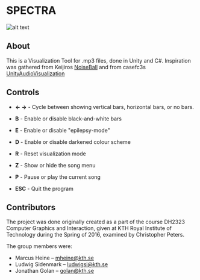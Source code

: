 # SPECTRA

![alt text](http://i.imgur.com/V2FPcuj.png "Spectra Screenshot - Horizontal bars with black-and-white mode on")

## About
This is a Visualization Tool for .mp3 files, done in Unity and C#. Inspiration was gathered from Keijiros [NoiseBall](https://github.com/keijiro/NoiseBall/blob/master/README.md) and from casefc3s [UnityAudioVisualization](https://github.com/casefc3s/Unity-AudioVisualization-)

## Controls
*  **← →** - Cycle between showing vertical bars, horizontal bars, or no bars.

* **B** - Enable or disable black-and-white bars
* **E** - Enable or disable "epilepsy-mode"
* **D** - Enable or disable darkened colour scheme
* **R** - Reset visualization mode

* **Z** - Show or hide the song menu
* **P** - Pause or play the current song

* **ESC** - Quit the program

## Contributors
The project was done originally created as a part of the course DH2323 Computer Graphics and Interaction, given at KTH Royal Institute of Technology during the Spring of 2016, examined by Christopher Peters.

The group members were:
* Marcus Heine – mheine@kth.se
* Ludwig Sidenmark – ludwigsi@kth.se
* Jonathan Golan – golan@kth.se
